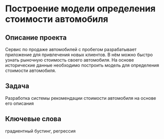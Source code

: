 # Построение модели определения стоимости автомобиля

## Описание проекта
Сервис по продаже автомобилей с пробегом  разрабатывает приложение для привлечения новых клиентов. В нём можно быстро узнать рыночную стоимость своего автомобиля. На основе исторические данные необходимо построить модель для определения стоимости автомобиля.

## Задача 
Разработка системы рекомендации стоимости автомобиля на основе его описания

## Ключевые слова
градиентный бустинг, регрессия
